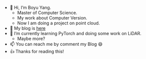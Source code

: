- 👋 Hi, I’m Boyu Yang.
  - Master of Computer Science. 
  - My work about Computer Version.
  - Now I am doing a project on point cloud.
- 👀 My blog is [here](https://boyu-cs.github.io)
- 🌱 I’m currently learning PyTorch and doing some work on LiDAR.
  - Maybe more?
- 📫 You can reach me by comment my Blog :smile:
- :+1: Thanks for reading this!

<!---
boyu-cs/boyu-cs is a ✨ special ✨ repository because its `README.md` (this file) appears on your GitHub profile.
You can click the Preview link to take a look at your changes.
--->
